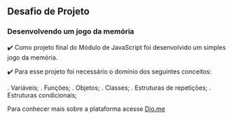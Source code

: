 ## Desafio de Projeto
### Desenvolvendo um jogo da memória

✔️ Como projeto final do Módulo de JavaScript foi desenvolvido um simples jogo da memória.

✔️ Para esse projeto foi necessário o domínio dos seguintes conceitos:

. Variáveis;
. Funções;
. Objetos;
. Classes; 
. Estruturas de repetições;
. Estruturas condicionais; 


Para conhecer mais sobre a plataforma acesse [Dio.me](https://web.dio.me/home)